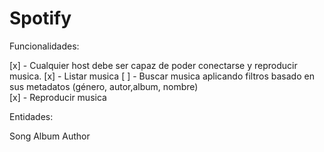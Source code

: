 # Spotify 

Funcionalidades: 

[x] - Cualquier host debe ser capaz de poder conectarse y reproducir musica. 
[x] - Listar musica 
[ ] - Buscar musica aplicando filtros basado en sus metadatos (género, autor,album, nombre)  
[x] - Reproducir musica 

Entidades: 

Song 
Album 
Author

